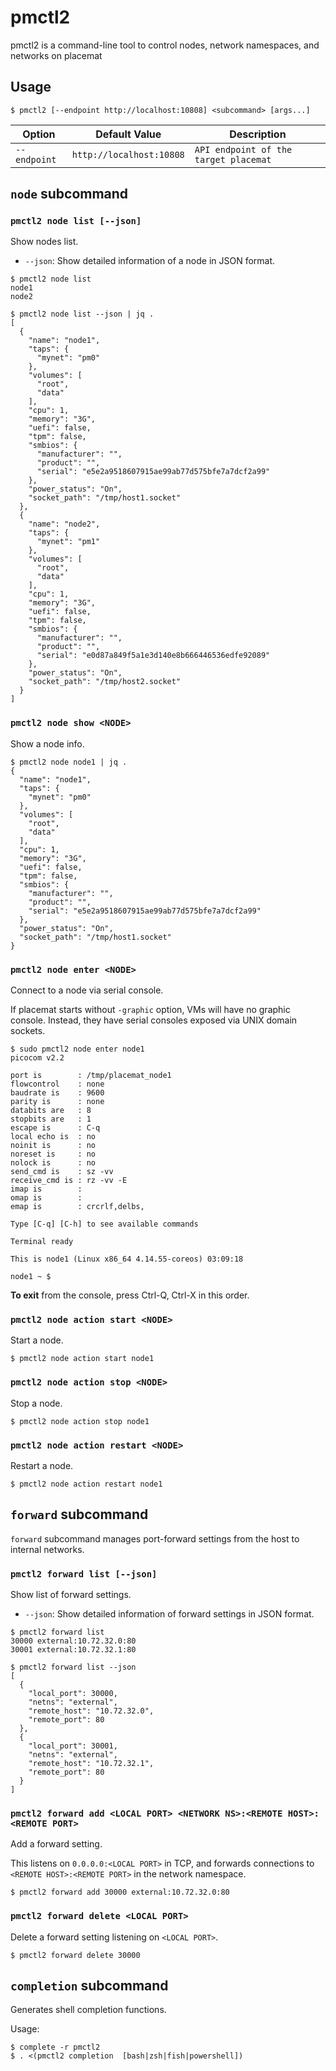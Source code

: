 pmctl2
======

pmctl2 is a command-line tool to control nodes, network namespaces, and networks on placemat

Usage
-----

```console
$ pmctl2 [--endpoint http://localhost:10808] <subcommand> [args...]
```

| Option       | Default Value            | Description                           |
| ------------ | ------------------------ | ------------------------------------- |
| `--endpoint` | `http://localhost:10808` | `API endpoint of the target placemat` |


`node` subcommand
-----------------

### `pmctl2 node list [--json]`

Show nodes list.

* `--json`: Show detailed information of a node in JSON format.

```console
$ pmctl2 node list
node1
node2
```

```console
$ pmctl2 node list --json | jq .
[
  {
    "name": "node1",
    "taps": {
      "mynet": "pm0"
    },
    "volumes": [
      "root",
      "data"
    ],
    "cpu": 1,
    "memory": "3G",
    "uefi": false,
    "tpm": false,
    "smbios": {
      "manufacturer": "",
      "product": "",
      "serial": "e5e2a9518607915ae99ab77d575bfe7a7dcf2a99"
    },
    "power_status": "On",
    "socket_path": "/tmp/host1.socket"
  },
  {
    "name": "node2",
    "taps": {
      "mynet": "pm1"
    },
    "volumes": [
      "root",
      "data"
    ],
    "cpu": 1,
    "memory": "3G",
    "uefi": false,
    "tpm": false,
    "smbios": {
      "manufacturer": "",
      "product": "",
      "serial": "e0d87a849f5a1e3d140e8b666446536edfe92089"
    },
    "power_status": "On",
    "socket_path": "/tmp/host2.socket"
  }
]
```

### `pmctl2 node show <NODE>`

Show a node info.

```console
$ pmctl2 node node1 | jq .
{
  "name": "node1",
  "taps": {
    "mynet": "pm0"
  },
  "volumes": [
    "root",
    "data"
  ],
  "cpu": 1,
  "memory": "3G",
  "uefi": false,
  "tpm": false,
  "smbios": {
    "manufacturer": "",
    "product": "",
    "serial": "e5e2a9518607915ae99ab77d575bfe7a7dcf2a99"
  },
  "power_status": "On",
  "socket_path": "/tmp/host1.socket"
}
```

### `pmctl2 node enter <NODE>`

Connect to a node via serial console.

If placemat starts without `-graphic` option, VMs will have no graphic console.
Instead, they have serial consoles exposed via UNIX domain sockets.

```console
$ sudo pmctl2 node enter node1
picocom v2.2

port is        : /tmp/placemat_node1
flowcontrol    : none
baudrate is    : 9600
parity is      : none
databits are   : 8
stopbits are   : 1
escape is      : C-q
local echo is  : no
noinit is      : no
noreset is     : no
nolock is      : no
send_cmd is    : sz -vv
receive_cmd is : rz -vv -E
imap is        :
omap is        :
emap is        : crcrlf,delbs,

Type [C-q] [C-h] to see available commands

Terminal ready

This is node1 (Linux x86_64 4.14.55-coreos) 03:09:18

node1 ~ $
```

**To exit** from the console, press Ctrl-Q, Ctrl-X in this order.

### `pmctl2 node action start <NODE>`

Start a node.

```console
$ pmctl2 node action start node1
```

### `pmctl2 node action stop <NODE>`

Stop a node.

```console
$ pmctl2 node action stop node1
```

### `pmctl2 node action restart <NODE>`

Restart a node.

```console
$ pmctl2 node action restart node1
```

`forward` subcommand
--------------------

`forward` subcommand manages port-forward settings from the host to internal networks.

### `pmctl2 forward list [--json]`

Show list of forward settings.

* `--json`: Show detailed information of forward settings in JSON format.

```console
$ pmctl2 forward list
30000 external:10.72.32.0:80
30001 external:10.72.32.1:80
```

```console
$ pmctl2 forward list --json
[
  {
    "local_port": 30000,
    "netns": "external",
    "remote_host": "10.72.32.0",
    "remote_port": 80
  },
  {
    "local_port": 30001,
    "netns": "external",
    "remote_host": "10.72.32.1",
    "remote_port": 80
  }
]
```

### `pmctl2 forward add <LOCAL PORT> <NETWORK NS>:<REMOTE HOST>:<REMOTE PORT>`

Add a forward setting.

This listens on `0.0.0.0:<LOCAL PORT>` in TCP, and forwards connections to `<REMOTE HOST>:<REMOTE PORT>` in the network namespace.

```console
$ pmctl2 forward add 30000 external:10.72.32.0:80
```

### `pmctl2 forward delete <LOCAL PORT>`

Delete a forward setting listening on `<LOCAL PORT>`.

```console
$ pmctl2 forward delete 30000
```

`completion` subcommand
-----------------------

Generates shell completion functions.

Usage:

```console
$ complete -r pmctl2
$ . <(pmctl2 completion  [bash|zsh|fish|powershell])
```
